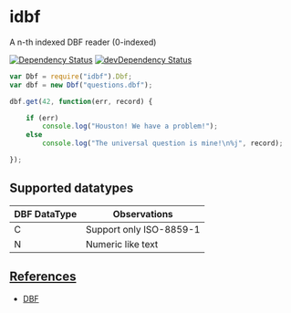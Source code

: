 # idbf

A n-th indexed DBF reader (0-indexed)

[![Dependency Status](https://david-dm.org/Lemaf/idbf.png)](https://david-dm.org/Lemaf/idbf)
[![devDependency Status](https://david-dm.org/Lemaf/idbf/dev-status.png)](https://david-dm.org/Lemaf/idbf#info=devDependencies)


```js
var Dbf = require("idbf").Dbf;
var dbf = new Dbf("questions.dbf");

dbf.get(42, function(err, record) {

    if (err)
        console.log("Houston! We have a problem!");
    else
        console.log("The universal question is mine!\n%j", record);

});
```

## Supported datatypes


DBF DataType | Observations
------------ |-------------------------
C            | Support only ISO-8859-1
N            | Numeric like text

## [References](https://github.com/Lemaf/idbf/wiki)

* [DBF](https://github.com/Lemaf/idbf/wiki/Dbf-Reference)
